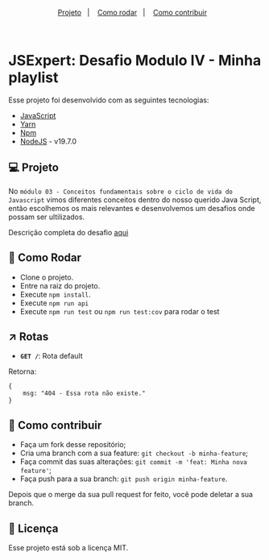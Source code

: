 <p align="center">
  <a href="#-projeto">Projeto</a>&nbsp;&nbsp;&nbsp;|&nbsp;&nbsp;&nbsp; 
  <a href="#-como-rodar">Como rodar</a>&nbsp;&nbsp;&nbsp;|&nbsp;&nbsp;&nbsp;
  <a href="#-como-contribuir">Como contribuir</a>&nbsp;&nbsp;&nbsp;
  </p>
<br>

# JSExpert: Desafio Modulo IV - Minha playlist

Esse projeto foi desenvolvido com as seguintes tecnologias:

- [JavaScript](https://developer.mozilla.org/pt-BR/docs/Web/JavaScript)
- [Yarn](https://yarnpkg.com/)
- [Npm](https://www.npmjs.com/)
- [NodeJS](https://nodejs.org/en/) - v19.7.0


## 💻 Projeto

No `módulo 03 - Conceitos fundamentais sobre o ciclo de vida do Javascript` vimos diferentes conceitos dentro do nosso querido Java Script, então escolhemos os mais relevantes e desenvolvemos um desafios onde possam ser ultilizados.

Descrição completa do desafio [aqui](https://github.com/training-erickwendel/jsexpert-challenge02-lifecycle)

## 🚀 Como Rodar

- Clone o projeto.
- Entre na raiz do projeto.
- Execute `npm install`.
- Execute `npm run api`
- Execute `npm run test` ou `npm run test:cov` para rodar o test

## ↗ Rotas

- **`GET /`**: Rota default

Retorna:
```
{
    msg: "404 - Essa rota não existe."
}
```

## 🤔 Como contribuir

- Faça um fork desse repositório;
- Cria uma branch com a sua feature: `git checkout -b minha-feature`;
- Faça commit das suas alterações: `git commit -m 'feat: Minha nova feature'`;
- Faça push para a sua branch: `git push origin minha-feature`.

Depois que o merge da sua pull request for feito, você pode deletar a sua branch.

## 📝 Licença

Esse projeto está sob a licença MIT.
